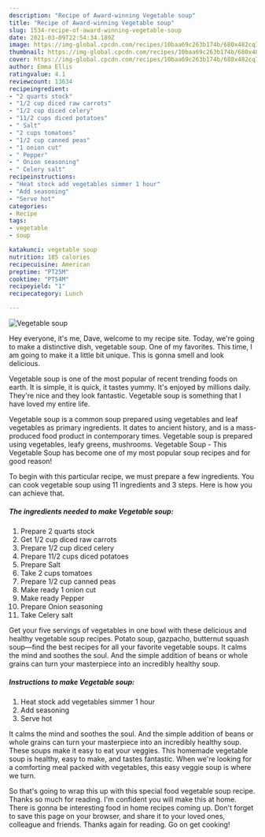 ```yaml
---
description: "Recipe of Award-winning Vegetable soup"
title: "Recipe of Award-winning Vegetable soup"
slug: 1534-recipe-of-award-winning-vegetable-soup
date: 2021-03-09T22:54:34.189Z
image: https://img-global.cpcdn.com/recipes/10baa69c263b174b/680x482cq70/vegetable-soup-recipe-main-photo.jpg
thumbnail: https://img-global.cpcdn.com/recipes/10baa69c263b174b/680x482cq70/vegetable-soup-recipe-main-photo.jpg
cover: https://img-global.cpcdn.com/recipes/10baa69c263b174b/680x482cq70/vegetable-soup-recipe-main-photo.jpg
author: Emma Ellis
ratingvalue: 4.1
reviewcount: 13634
recipeingredient:
- "2 quarts stock"
- "1/2 cup diced raw carrots"
- "1/2 cup diced celery"
- "11/2 cups diced potatoes"
- " Salt"
- "2 cups tomatoes"
- "1/2 cup canned peas"
- "1 onion cut"
- " Pepper"
- " Onion seasoning"
- " Celery salt"
recipeinstructions:
- "Heat stock add vegetables simmer 1 hour"
- "Add seasoning"
- "Serve hot"
categories:
- Recipe
tags:
- vegetable
- soup

katakunci: vegetable soup 
nutrition: 185 calories
recipecuisine: American
preptime: "PT25M"
cooktime: "PT54M"
recipeyield: "1"
recipecategory: Lunch

---
```



![Vegetable soup](https://img-global.cpcdn.com/recipes/10baa69c263b174b/680x482cq70/vegetable-soup-recipe-main-photo.jpg)

Hey everyone, it's me, Dave, welcome to my recipe site. Today, we're going to make a distinctive dish, vegetable soup. One of my favorites. This time, I am going to make it a little bit unique. This is gonna smell and look delicious.

Vegetable soup is one of the most popular of recent trending foods on earth. It is simple, it is quick, it tastes yummy. It's enjoyed by millions daily. They're nice and they look fantastic. Vegetable soup is something that I have loved my entire life.

Vegetable soup is a common soup prepared using vegetables and leaf vegetables as primary ingredients. It dates to ancient history, and is a mass-produced food product in contemporary times. Vegetable soup is prepared using vegetables, leafy greens, mushrooms. Vegetable Soup - This Vegetable Soup has become one of my most popular soup recipes and for good reason!


To begin with this particular recipe, we must prepare a few ingredients. You can cook vegetable soup using 11 ingredients and 3 steps. Here is how you can achieve that.

<!--inarticleads1-->

##### The ingredients needed to make Vegetable soup:

1. Prepare 2 quarts stock
1. Get 1/2 cup diced raw carrots
1. Prepare 1/2 cup diced celery
1. Prepare 11/2 cups diced potatoes
1. Prepare  Salt
1. Take 2 cups tomatoes
1. Prepare 1/2 cup canned peas
1. Make ready 1 onion cut
1. Make ready  Pepper
1. Prepare  Onion seasoning
1. Take  Celery salt


Get your five servings of vegetables in one bowl with these delicious and healthy vegetable soup recipes. Potato soup, gazpacho, butternut squash soup—find the best recipes for all your favorite vegetable soups. It calms the mind and soothes the soul. And the simple addition of beans or whole grains can turn your masterpiece into an incredibly healthy soup. 

<!--inarticleads2-->

##### Instructions to make Vegetable soup:

1. Heat stock add vegetables simmer 1 hour
1. Add seasoning
1. Serve hot


It calms the mind and soothes the soul. And the simple addition of beans or whole grains can turn your masterpiece into an incredibly healthy soup. These soups make it easy to eat your veggies. This homemade vegetable soup is healthy, easy to make, and tastes fantastic. When we&#39;re looking for a comforting meal packed with vegetables, this easy veggie soup is where we turn. 

So that's going to wrap this up with this special food vegetable soup recipe. Thanks so much for reading. I'm confident you will make this at home. There is gonna be interesting food in home recipes coming up. Don't forget to save this page on your browser, and share it to your loved ones, colleague and friends. Thanks again for reading. Go on get cooking!
